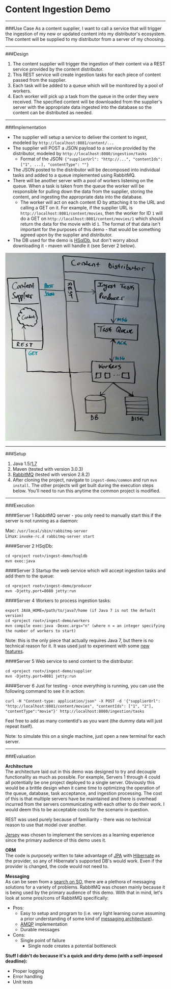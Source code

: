 Content Ingestion Demo
===========

---

###Use Case
As a content supplier, I want to call a service that will trigger the ingestion of my new or updated content into my distributor's ecosystem. The content will be supplied to my distributor from a server of my choosing.  

---

###Design
1. The content supplier will trigger the ingestion of their content via a REST service provided by the content distributor.  
2. This REST service will create ingestion tasks for each piece of content passed from the supplier. 
3. Each task will be added to a queue which will be monitored by a pool of workers.
4. Each worker will pick up a task from the queue in the order they were received. The specified content will be downloaded from the supplier's server with the appropriate data ingested into the database so the content can be distributed as needed.

---

###Implementation
* The supplier will setup a service to deliver the content to ingest, modeled by `http://localhost:8081/content/...`
* The supplier will POST a JSON payload to a service provided by the distributor, modeled by `http://localhost:8080/ingestion/tasks`  
  * Format of the JSON: `{"supplierUrl": "http://...", "contentIds": ["1", ...], "contentType": ""}`
* The JSON posted to the distributor will be decomposed into individual tasks and added to a queue implemented using RabbitMQ. 
* There will be another server with a pool of workers listening on the queue. When a task is taken from the queue the worker will be responsible for pulling down the data from the supplier, storing the content, and ingesting the appropriate data into the database. 
  * The worker will act on each content ID by attaching it to the URL and calling a GET on it. For example, if the supplier URL is `http://localhost:8081/content/movies`, then the worker for ID `1` will do a GET on `http://localhost:8081/content/movies/1` which should return the data for the movie with id `1`. The format of that data isn't important for the purposes of this demo - that would be something agreed upon by the supplier and distributor.
* The DB used for the demo is [HSqlDb](http://hsqldb.org/), but don't worry about downloading it - maven will handle it (see Server 2 below).

![Design Pic](https://github.com/agbernard/ingest-demo/blob/master/ingest-demo-design.jpg)

---

###Setup  
1. Java 1.5/[1.7](http://www.oracle.com/technetwork/java/javase/downloads/jdk-7u4-downloads-1591156.html)  
2. Maven (tested with version 3.0.3)
3. [RabbitMQ](http://www.rabbitmq.com/download.html) (tested with version 2.8.2)
4. After cloning the project, navigate to `ingest-demo/common` and run `mvn install`. The other projects will get built during the execution steps below. You'll need to run this anytime the common project is modified.

---

###Execution

####Server 1 
RabbitMQ server - you only need to manually start this if the server is not running as a daemon:  

Mac: `/usr/local/sbin/rabbitmq-server`  
Linux: `invoke-rc.d rabbitmq-server start`  

####Server 2 
HSqlDb:  

    cd <project root>/ingest-demo/hsqldb
    mvn exec:java

####Server 3 
Startup the web service which will accept ingestion tasks and add them to the queue:  

    cd <project root>/ingest-demo/producer  
    mvn -Djetty.port=8080 jetty:run   

####Server 4 
Workers to process ingestion tasks:  

    export JAVA_HOME=/path/to/java7/home (if Java 7 is not the default version)
    cd <project root>/ingest-demo/workers  
    mvn compile exec:java -Dexec.args="n" (where n = an integer specifying the number of workers to start)

Note: this is the only piece that actually requires Java 7, but there is no technical reason for it. It was used just to experiment with some [new features](http://www.theserverside.com/tutorial/Use-try-with-resources-Language-Enhancements-for-the-Java-7-OCPJP-Exam).

####Server 5 
Web service to send content to the distributor:  

    cd <project root>/ingest-demo/supplier  
    mvn -Djetty.port=8081 jetty:run   

####Server 6
Just for testing - once everything is running, you can use the following command to see it in action:  

    curl -H "Content-type: application/json" -X POST -d '{"supplierUrl": "http://localhost:8081/content/movies", "contentIds": ["1", "2"], "contentType":"movie"}' http://localhost:8080/ingestion/tasks  

Feel free to add as many contentId's as you want (the dummy data will just repeat itself).  
  
Note: to simulate this on a single machine, just open a new terminal for each server.  

---

###Evaluation

**Architecture**  
The architecture laid out in this demo was designed to try and decouple functionality as much as possible. For example, Servers 1 through 4 could all potentially be one project deployed to a single server. Obviously this would be a brittle design when it came time to optimizing the operation of the queue, database, task acceptance, and ingestion processing. The cost of this is that multiple servers have be maintained and there is overhead incurred from the servers communicating with each other to do their work. I would deem this to be acceptable costs for the scenario in question.

REST was used purely because of familiarity - there was no technical reason to use that model over another.  

[Jersey](http://jersey.java.net) was chosen to implement the services as a learning experience since the primary audience of this demo uses it.

**ORM**  
The code is purposely written to take advantage of [JPA](http://docs.oracle.com/javaee/5/tutorial/doc/bnbpz.html) with [Hibernate](http://www.hibernate.org) as the provider, so any of Hibernate's supported DB's would work. Even if the provider is changed, the code would not need to.

**Messaging**  
As can be seen from a [search on SO](http://stackoverflow.com/questions/731233/activemq-or-rabbitmq-or-zeromq-or/5350026#5350026), there are a plethora of messaging solutions for a variety of problems. RabbitMQ was chosen mainly because it is being used by the primary audience of this demo. With that in mind, let's look at some pros/cons of RabbitMQ specifically:
* Pros:
  * Easy to setup and program to (i.e. very light learning curve assuming a prior understanding of some kind of [messaging architecture](http://en.wikipedia.org/wiki/Message-oriented_middleware)).
  * [AMQP](http://www.amqp.org/) implementation
  * Durable messages
* Cons:
  * Single point of failure
    * Single node creates a potential bottleneck

**Stuff I didn't do because it's a quick and dirty demo (with a self-imposed deadline):**  
* Proper logging  
* Error handling  
* Unit tests  


